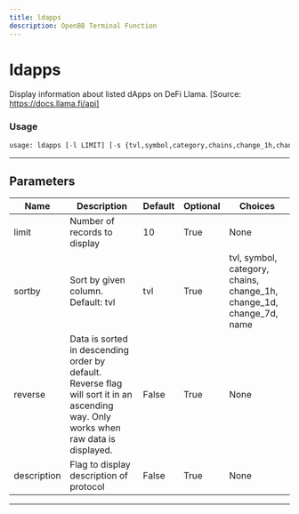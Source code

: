 ```yaml
---
title: ldapps
description: OpenBB Terminal Function
---
```


# ldapps

Display information about listed dApps on DeFi Llama. [Source: https://docs.llama.fi/api]

### Usage

```python
usage: ldapps [-l LIMIT] [-s {tvl,symbol,category,chains,change_1h,change_1d,change_7d,name}] [-r] [--desc]
```

---

## Parameters

| Name | Description | Default | Optional | Choices |
| ---- | ----------- | ------- | -------- | ------- |
| limit | Number of records to display | 10 | True | None |
| sortby | Sort by given column. Default: tvl | tvl | True | tvl, symbol, category, chains, change_1h, change_1d, change_7d, name |
| reverse | Data is sorted in descending order by default. Reverse flag will sort it in an ascending way. Only works when raw data is displayed. | False | True | None |
| description | Flag to display description of protocol | False | True | None |
---


